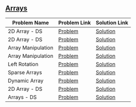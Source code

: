 ## [Arrays](https://www.hackerrank.com/domains/data-structures/arrays)

Problem Name|Problem Link|Solution Link
---|---|---
2D Array - DS|[Problem](https://www.hackerrank.com/challenges/2d-array/problem)|[Solution](./2d-array.cpp)
2D Array - DS|[Problem](https://www.hackerrank.com/challenges/2d-array/problem)|[Solution](./2d-array.cpp)
Array Manipulation|[Problem](https://www.hackerrank.com/challenges/crush/problem)|[Solution](./crush.cpp)
Array Manipulation|[Problem](https://www.hackerrank.com/challenges/crush/problem)|[Solution](./crush.cpp)
Left Rotation|[Problem](https://www.hackerrank.com/challenges/array-left-rotation/problem)|[Solution](./array-left-rotation.cpp)
Sparse Arrays|[Problem](https://www.hackerrank.com/challenges/sparse-arrays/problem)|[Solution](./sparse-arrays.java)
Dynamic Array|[Problem](https://www.hackerrank.com/challenges/dynamic-array/problem)|[Solution](./dynamic-array.java)
2D Array - DS|[Problem](https://www.hackerrank.com/challenges/2d-array/problem)|[Solution](./2d-array.java)
Arrays - DS|[Problem](https://www.hackerrank.com/challenges/arrays-ds/problem)|[Solution](./arrays-ds.java)
